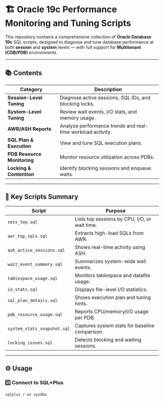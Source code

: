 # 🏗️ Oracle 19c Performance Monitoring and Tuning Scripts

This repository contains a comprehensive collection of **Oracle Database 19c** SQL scripts, designed to diagnose and tune database performance at both **session** and **system** levels — with full support for **Multitenant (CDB/PDB)** environments.

---

## 📚 Contents

| Category | Description |
|-----------|--------------|
| **Session-Level Tuning** | Diagnose active sessions, SQL IDs, and blocking locks. |
| **System-Level Tuning** | Review wait events, I/O stats, and memory usage. |
| **AWR/ASH Reports** | Analyze performance trends and real-time workload activity. |
| **SQL Plan & Execution** | View and tune SQL execution plans. |
| **PDB Resource Monitoring** | Monitor resource utilization across PDBs. |
| **Locking & Contention** | Identify blocking sessions and enqueue waits. |

---

## 🧩 Key Scripts Summary

| Script | Purpose |
|--------|----------|
| `sess_top.sql` | Lists top sessions by CPU, I/O, or wait time. |
| `awr_top_sqls.sql` | Extracts high-load SQLs from AWR. |
| `ash_active_sessions.sql` | Shows real-time activity using ASH. |
| `wait_event_summary.sql` | Summarizes system-wide wait events. |
| `tablespace_usage.sql` | Monitors tablespace and datafile usage. |
| `io_stats.sql` | Displays file-level I/O statistics. |
| `sql_plan_details.sql` | Shows execution plan and tuning hints. |
| `pdb_resource_usage.sql` | Reports CPU/memory/I/O usage per PDB. |
| `system_stats_snapshot.sql` | Captures system stats for baseline comparison. |
| `locking_issues.sql` | Detects blocking and waiting sessions. |

---

## ⚙️ Usage

### 1️⃣ Connect to SQL*Plus
```bash
sqlplus / as sysdba
